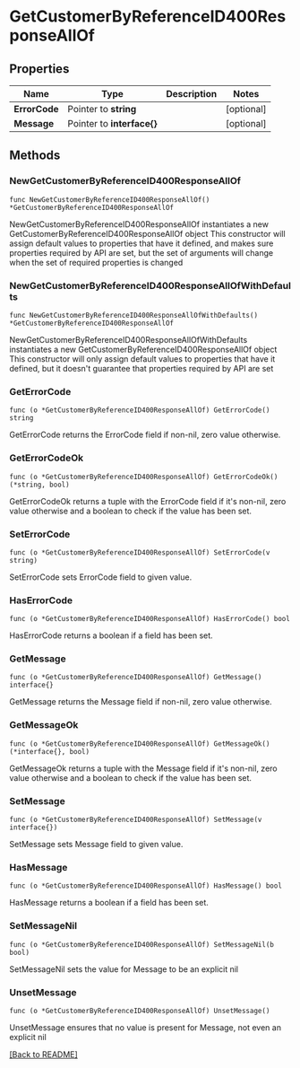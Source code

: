 # GetCustomerByReferenceID400ResponseAllOf

## Properties

| Name | Type | Description | Notes |
| ------------ | ------------- | ------------- | ------------- |
| **ErrorCode** | Pointer to **string** |  | [optional]  |
| **Message** | Pointer to **interface{}** |  | [optional]  |

## Methods

### NewGetCustomerByReferenceID400ResponseAllOf

`func NewGetCustomerByReferenceID400ResponseAllOf() *GetCustomerByReferenceID400ResponseAllOf`

NewGetCustomerByReferenceID400ResponseAllOf instantiates a new GetCustomerByReferenceID400ResponseAllOf object
This constructor will assign default values to properties that have it defined,
and makes sure properties required by API are set, but the set of arguments
will change when the set of required properties is changed

### NewGetCustomerByReferenceID400ResponseAllOfWithDefaults

`func NewGetCustomerByReferenceID400ResponseAllOfWithDefaults() *GetCustomerByReferenceID400ResponseAllOf`

NewGetCustomerByReferenceID400ResponseAllOfWithDefaults instantiates a new GetCustomerByReferenceID400ResponseAllOf object
This constructor will only assign default values to properties that have it defined,
but it doesn't guarantee that properties required by API are set

### GetErrorCode

`func (o *GetCustomerByReferenceID400ResponseAllOf) GetErrorCode() string`

GetErrorCode returns the ErrorCode field if non-nil, zero value otherwise.

### GetErrorCodeOk

`func (o *GetCustomerByReferenceID400ResponseAllOf) GetErrorCodeOk() (*string, bool)`

GetErrorCodeOk returns a tuple with the ErrorCode field if it's non-nil, zero value otherwise
and a boolean to check if the value has been set.

### SetErrorCode

`func (o *GetCustomerByReferenceID400ResponseAllOf) SetErrorCode(v string)`

SetErrorCode sets ErrorCode field to given value.

### HasErrorCode

`func (o *GetCustomerByReferenceID400ResponseAllOf) HasErrorCode() bool`

HasErrorCode returns a boolean if a field has been set.

### GetMessage

`func (o *GetCustomerByReferenceID400ResponseAllOf) GetMessage() interface{}`

GetMessage returns the Message field if non-nil, zero value otherwise.

### GetMessageOk

`func (o *GetCustomerByReferenceID400ResponseAllOf) GetMessageOk() (*interface{}, bool)`

GetMessageOk returns a tuple with the Message field if it's non-nil, zero value otherwise
and a boolean to check if the value has been set.

### SetMessage

`func (o *GetCustomerByReferenceID400ResponseAllOf) SetMessage(v interface{})`

SetMessage sets Message field to given value.

### HasMessage

`func (o *GetCustomerByReferenceID400ResponseAllOf) HasMessage() bool`

HasMessage returns a boolean if a field has been set.

### SetMessageNil

`func (o *GetCustomerByReferenceID400ResponseAllOf) SetMessageNil(b bool)`

 SetMessageNil sets the value for Message to be an explicit nil

### UnsetMessage
`func (o *GetCustomerByReferenceID400ResponseAllOf) UnsetMessage()`

UnsetMessage ensures that no value is present for Message, not even an explicit nil

[[Back to README]](../../README.md)



